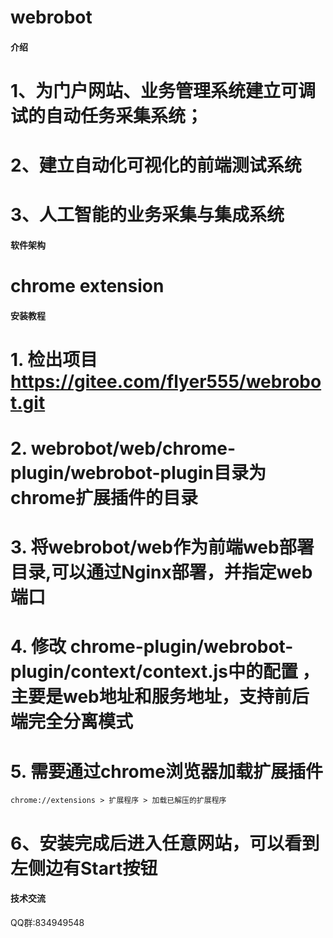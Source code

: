 # webrobot

#### 介绍
# 1、为门户网站、业务管理系统建立可调试的自动任务采集系统；
# 2、建立自动化可视化的前端测试系统
# 3、人工智能的业务采集与集成系统

#### 软件架构
# chrome extension


#### 安装教程

# 1.  检出项目 https://gitee.com/flyer555/webrobot.git
# 2.  webrobot/web/chrome-plugin/webrobot-plugin目录为chrome扩展插件的目录
# 3.  将webrobot/web作为前端web部署目录,可以通过Nginx部署，并指定web端口
# 4.  修改 chrome-plugin/webrobot-plugin/context/context.js中的配置 ，主要是web地址和服务地址，支持前后端完全分离模式
# 5.  需要通过chrome浏览器加载扩展插件
	chrome://extensions > 扩展程序 > 加载已解压的扩展程序
# 6、安装完成后进入任意网站，可以看到左侧边有Start按钮	


#### 技术交流

QQ群:834949548


